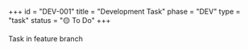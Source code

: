 +++
id = "DEV-001"
title = "Development Task"
phase = "DEV"
type = "task"
status = "🟡 To Do"
+++

Task in feature branch

